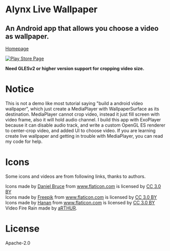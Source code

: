 Alynx Live Wallpaper
====================

An Android app that allows you choose a video as wallpaper.
----------------------------------------------------------

[Homepage](https://livewallpaper.alynx.xyz/)

[![Play Store
Page](https://img.shields.io/badge/Play%20Store-Alynx%20Live%20Wallpaper-blue.svg?style=for-the-badge&logo=google-play)](https://play.google.com/store/apps/details?id=xyz.alynx.livewallpaper)

**Need GLESv2 or higher version support for cropping video size.**

# Notice

This is not a demo like most tutorial saying "build a android video wallpaper", which just create a MediaPlayer with WallpaperSurface as its destination.
MediaPlayer cannot crop video, instead it just fill screen with video frame, also it will hold audio channel.
I build this app with ExoPlayer because it can disable audio track, and write a custom OpenGL ES renderer to center-crop video, and added UI to choose video.
If you are learning create live wallpaper and getting in trouble with MediaPlayer, you can read my code for help.

# Icons

Some icons and videos are from following links, thanks to authors.

<div>Icons made by <a href="https://www.flaticon.com/authors/daniel-bruce" title="Daniel Bruce">Daniel Bruce</a> from <a href="https://www.flaticon.com/" title="Flaticon">www.flaticon.com</a> is licensed by <a href="http://creativecommons.org/licenses/by/3.0/" title="Creative Commons BY 3.0" target="_blank">CC 3.0 BY</a></div>

<div>Icons made by <a href="https://www.freepik.com/" title="Freepik">Freepik</a> from <a href="https://www.flaticon.com/" title="Flaticon">www.flaticon.com</a> is licensed by <a href="http://creativecommons.org/licenses/by/3.0/" title="Creative Commons BY 3.0" target="_blank">CC 3.0 BY</a></div>

<div>Icons made by <a href="https://www.flaticon.com/authors/hanan" title="Hanan">Hanan</a> from <a href="https://www.flaticon.com/" title="Flaticon">www.flaticon.com</a> is licensed by <a href="http://creativecommons.org/licenses/by/3.0/" title="Creative Commons BY 3.0" target="_blank">CC 3.0 BY</a></div>

<div>Video Fire Rain made by <a href="https://www.videvo.net/profile/arthur/" title="aRTHUR">aRTHUR</a>.

# License

Apache-2.0
